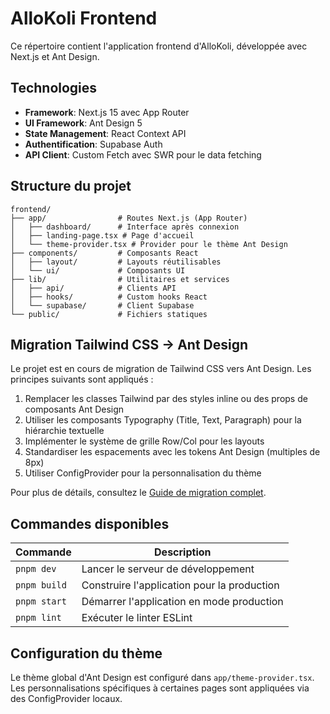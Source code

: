 # AlloKoli Frontend

Ce répertoire contient l'application frontend d'AlloKoli, développée avec Next.js et Ant Design.

## Technologies

- **Framework**: Next.js 15 avec App Router
- **UI Framework**: Ant Design 5
- **State Management**: React Context API
- **Authentification**: Supabase Auth
- **API Client**: Custom Fetch avec SWR pour le data fetching

## Structure du projet

```
frontend/
├── app/                # Routes Next.js (App Router)
│   ├── dashboard/      # Interface après connexion
│   ├── landing-page.tsx # Page d'accueil
│   └── theme-provider.tsx # Provider pour le thème Ant Design
├── components/         # Composants React
│   ├── layout/         # Layouts réutilisables
│   └── ui/             # Composants UI
├── lib/                # Utilitaires et services
│   ├── api/            # Clients API
│   ├── hooks/          # Custom hooks React
│   └── supabase/       # Client Supabase
└── public/             # Fichiers statiques
```

## Migration Tailwind CSS → Ant Design

Le projet est en cours de migration de Tailwind CSS vers Ant Design. Les principes suivants sont appliqués :

1. Remplacer les classes Tailwind par des styles inline ou des props de composants Ant Design
2. Utiliser les composants Typography (Title, Text, Paragraph) pour la hiérarchie textuelle
3. Implémenter le système de grille Row/Col pour les layouts
4. Standardiser les espacements avec les tokens Ant Design (multiples de 8px)
5. Utiliser ConfigProvider pour la personnalisation du thème

Pour plus de détails, consultez le [Guide de migration complet](../DOCS/guides/ant-design-migration.md).

## Commandes disponibles

| Commande | Description |
|----------|-------------|
| `pnpm dev` | Lancer le serveur de développement |
| `pnpm build` | Construire l'application pour la production |
| `pnpm start` | Démarrer l'application en mode production |
| `pnpm lint` | Exécuter le linter ESLint |

## Configuration du thème

Le thème global d'Ant Design est configuré dans `app/theme-provider.tsx`. Les personnalisations spécifiques à certaines pages sont appliquées via des ConfigProvider locaux.
